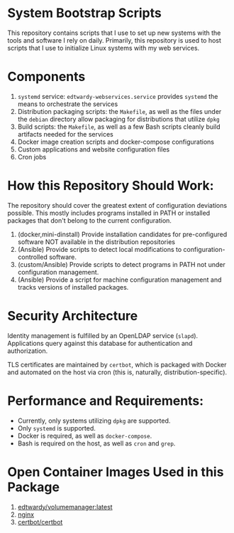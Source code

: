 # System Bootstrap Scripts

This repository contains scripts that I use to set up new systems with the
tools and software I rely on daily. Primarily, this repository is used to host
scripts that I use to initialize Linux systems with my web services.

# Components

1. `systemd` service: `edtwardy-webservices.service` provides `systemd` the
   means to orchestrate the services
2. Distribution packaging scripts: the `Makefile`, as well as the files under
   the `debian` directory allow packaging for distributions that utilize
   `dpkg`
3. Build scripts: the `Makefile`, as well as a few Bash scripts cleanly build
   artifacts needed for the services
4. Docker image creation scripts and docker-compose configurations
5. Custom applications and website configuration files
6. Cron jobs

# How this Repository Should Work:

The repository should cover the greatest extent of configuration deviations
possible. This mostly includes programs installed in PATH or installed packages
that don't belong to the current configuration.

1. (docker,mini-dinstall) Provide installation candidates for
   pre-configured software NOT available in the distribution repositories
3. (Ansible) Provide scripts to detect local modifications to
   configuration-controlled software.
3. (custom/Ansible) Provide scripts to detect programs in PATH not under
   configuration management.
4. (Ansible) Provide a script for machine configuration management and tracks
   versions of installed packages.

# Security Architecture

Identity management is fulfilled by an OpenLDAP service (`slapd`). Applications
query against this database for authentication and authorization.

TLS certificates are maintained by `certbot`, which is packaged with Docker and
automated on the host via cron (this is, naturally, distribution-specific).

# Performance and Requirements:

* Currently, only systems utilizing `dpkg` are supported.
* Only `systemd` is supported.
* Docker is required, as well as `docker-compose`.
* Bash is required on the host, as well as `cron` and `grep`.

# Open Container Images Used in this Package

1. [edtwardy/volumemanager:latest](
   https://hub.docker.com/repository/docker/edtwardy/volumemanager)
2. [nginx](https://hub.docker.com/_/nginx)
3. [certbot/certbot](https://hub.docker.com/r/certbot/certbot)

<!-- TODO: Grab the size on disk (according to dpkg and Docker) -->
<!-- TODO: Grab memory requirements from systemd -->
